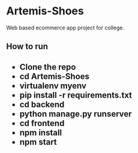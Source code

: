 # Artemis-Shoes
Web based ecommerce app project for college.

<h2>How to run <h2>
<ul>
    <li>Clone the repo</li>
    <li>cd Artemis-Shoes</li>
    <li>virtualenv myenv</li>
    <li>pip install -r requirements.txt
    </li>
    <li>cd backend</li>
    <li>python manage.py runserver </li>
    <li>cd frontend</li>
    <li>npm install </li>
    <li>npm start</li>
</ul>
